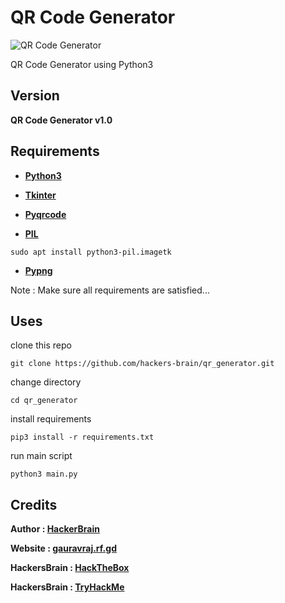 # QR Code Generator
![QR Code Generator](https://hackers-brain.github.io/images/joker/qr_generator.png)

QR Code Generator using Python3
## Version
**QR Code Generator v1.0**
## Requirements
* **[Python3](https://www.python.org/downloads/)**

* **[Tkinter](https://docs.python.org/3/library/tkinter.html)**

* **[Pyqrcode](https://pypi.org/project/PyQRCode/)**

* **[PIL](https://pillow.readthedocs.io/en/4.2.x/reference/ImageTk.html)**
```
sudo apt install python3-pil.imagetk
```

* **[Pypng](https://pypi.org/project/pypng/)**

Note : Make sure all requirements are satisfied...

## Uses
clone this repo
```
git clone https://github.com/hackers-brain/qr_generator.git
```
change directory
```
cd qr_generator
```
install requirements
```
pip3 install -r requirements.txt
```
run main script
```
python3 main.py 
```

## Credits
**Author : [HackerBrain](https://github.com/hackers-brain/)**

**Website : [gauravraj.rf.gd](http://gauravraj.rf.gd/)**

**HackersBrain : [HackTheBox](https://www.hackthebox.eu/profile/303514)**

**HackersBrain : [TryHackMe](https://tryhackme.com/p/hackersbrain)**
